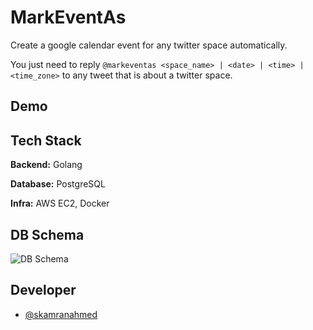# MarkEventAs

Create a google calendar event for any twitter space automatically.

You just need to reply `@markeventas <space_name> | <date> | <time> | <time_zone>` to any tweet that is about a twitter space.

## Demo

## Tech Stack

**Backend:** Golang

**Database:** PostgreSQL

**Infra:** AWS EC2, Docker

## DB Schema

![DB Schema](https://user-images.githubusercontent.com/43776315/161421459-c6d881d5-b40f-4361-9629-c0a533115a00.png)

## Developer

- [@skamranahmed](https://github.com/skamranahmed)
